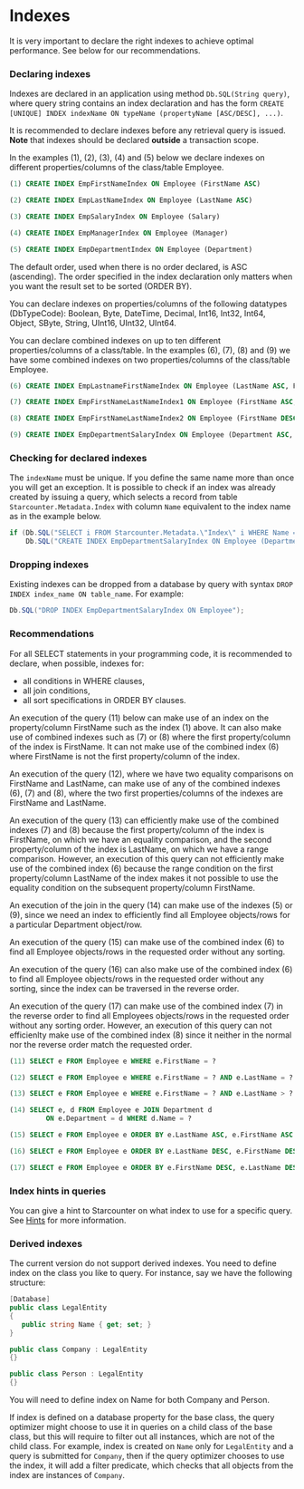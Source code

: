 # Indexes

It is very important to declare the right indexes to achieve  optimal performance. See below for our recommendations.

### Declaring indexes

Indexes are declared in an application using method `Db.SQL(String query)`, where query string contains an index declaration and has the form `CREATE [UNIQUE] INDEX indexName ON typeName (propertyName [ASC/DESC], ...)`.

It is recommended to declare indexes before any retrieval query is issued. **Note** that indexes should be declared **outside** a transaction scope.

In the examples \(1\), \(2\), \(3\), \(4\) and \(5\) below we declare indexes on different properties/columns of the class/table Employee.

```sql
(1) CREATE INDEX EmpFirstNameIndex ON Employee (FirstName ASC)

(2) CREATE INDEX EmpLastNameIndex ON Employee (LastName ASC)

(3) CREATE INDEX EmpSalaryIndex ON Employee (Salary)

(4) CREATE INDEX EmpManagerIndex ON Employee (Manager)

(5) CREATE INDEX EmpDepartmentIndex ON Employee (Department)
```

The default order, used when there is no order declared, is ASC \(ascending\). The order specified in the index declaration only matters when you want the result set to be sorted \(ORDER BY\).

You can declare indexes on properties/columns of the following datatypes \(DbTypeCode\): Boolean, Byte, DateTime, Decimal, Int16, Int32, Int64, Object, SByte, String, UInt16, UInt32, UInt64.

You can declare combined indexes on up to ten different properties/columns of a class/table. In the examples \(6\), \(7\), \(8\) and \(9\) we have some combined indexes on two properties/columns of the class/table Employee.

```sql
(6) CREATE INDEX EmpLastnameFirstNameIndex ON Employee (LastName ASC, FirstName ASC)

(7) CREATE INDEX EmpFirstNameLastNameIndex1 ON Employee (FirstName ASC, LastName ASC)

(8) CREATE INDEX EmpFirstNameLastNameIndex2 ON Employee (FirstName DESC, LastName ASC)

(9) CREATE INDEX EmpDepartmentSalaryIndex ON Employee (Department ASC, Salary DESC)
```



### Checking for declared indexes

The `indexName` must be unique. If you define the same name more than once you will get an exception. It is possible to check if an index was already created by issuing a query, which selects a record from table `Starcounter.Metadata.Index` with column `Name` equivalent to the index name as in the example below.

```csharp
if (Db.SQL("SELECT i FROM Starcounter.Metadata.\"Index\" i WHERE Name = ?", "EmpDepartmentSalaryIndex").First == null)
    Db.SQL("CREATE INDEX EmpDepartmentSalaryIndex ON Employee (Department ASC, Salary DESC)");
```

### Dropping indexes

Existing indexes can be dropped from a database by query with syntax `DROP INDEX index_name ON table_name`. For example:

```csharp
Db.SQL("DROP INDEX EmpDepartmentSalaryIndex ON Employee");
```

### Recommendations

For all SELECT statements in your programming code, it is recommended to declare, when possible, indexes for:

* all conditions in WHERE clauses,
* all join conditions,
* all sort specifications in ORDER BY clauses.

An execution of the query \(11\) below can make use of an index on the property/column FirstName such as the index \(1\) above. It can also make use of combined indexes such as \(7\) or \(8\) where the first property/column of the index is FirstName. It can not make use of the combined index \(6\) where FirstName is not the first property/column of the index.

An execution of the query \(12\), where we have two equality comparisons on FirstName and LastName, can make use of any of the combined indexes \(6\), \(7\) and \(8\), where the two first properties/columns of the indexes are FirstName and LastName.

An execution of the query \(13\) can efficiently make use of the combined indexes \(7\) and \(8\) because the first property/column of the index is FirstName, on which we have an equality comparison, and the second property/column of the index is LastName, on which we have a range comparison. However, an execution of this query can not efficiently make use of the combined index \(6\) because the range condition on the first property/column LastName of the index makes it not possible to use the equality condition on the subsequent property/column FirstName.

An execution of the join in the query \(14\) can make use of the indexes \(5\) or \(9\), since we need an index to efficiently find all Employee objects/rows for a particular Department object/row.

An execution of the query \(15\) can make use of the combined index \(6\) to find all Employee objects/rows in the requested order without any sorting.

An execution of the query \(16\) can also make use of the combined index \(6\) to find all Employee objects/rows in the requested order without any sorting, since the index can be traversed in the reverse order.

An execution of the query \(17\) can make use of the combined index \(7\) in the reverse order to find all Employees objects/rows in the requested order without any sorting order. However, an execution of this query can not efficienlty make use of the combined index \(8\) since it neither in the normal nor the reverse order match the requested order.

```sql
(11) SELECT e FROM Employee e WHERE e.FirstName = ?

(12) SELECT e FROM Employee e WHERE e.FirstName = ? AND e.LastName = ?

(13) SELECT e FROM Employee e WHERE e.FirstName = ? AND e.LastName > ?

(14) SELECT e, d FROM Employee e JOIN Department d
         ON e.Department = d WHERE d.Name = ?

(15) SELECT e FROM Employee e ORDER BY e.LastName ASC, e.FirstName ASC

(16) SELECT e FROM Employee e ORDER BY e.LastName DESC, e.FirstName DESC

(17) SELECT e FROM Employee e ORDER BY e.FirstName DESC, e.LastName DESC
```

### Index hints in queries

You can give a hint to Starcounter on what index to use for a specific query. See [Hints](query-plan-hints.md) for more information.

### Derived indexes

The current version do not support derived indexes. You need to define index on the class you like to query. For instance, say we have the following structure:

```csharp
[Database]
public class LegalEntity
{
   public string Name { get; set; }
}

public class Company : LegalEntity
{}

public class Person : LegalEntity
{}
```

You will need to define index on Name for both Company and Person.

If index is defined on a database property for the base class, the query optimizer might choose to use it in queries on a child class of the base class, but this will require to filter out all instances, which are not of the child class. For example, index is created on `Name` only for `LegalEntity` and a query is submitted for `Company`, then if the query optimizer chooses to use the index, it will add a filter predicate, which checks that all objects from the index are instances of `Company`.

